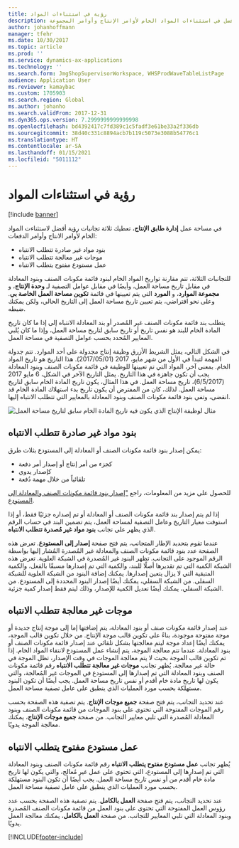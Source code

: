 ```yaml
---
title: رؤية في استثناءات المواد
description: يوضح هذا الموضوع كيفية الحصول على رؤية أفضل في استثناءات المواد الخام لأوامر الإنتاج وأوامر المجموعة.
author: johanhoffmann
manager: tfehr
ms.date: 10/30/2017
ms.topic: article
ms.prod: ''
ms.service: dynamics-ax-applications
ms.technology: ''
ms.search.form: JmgShopSupervisorWorkspace, WHSProdWaveTableListPage
audience: Application User
ms.reviewer: kamaybac
ms.custom: 1705903
ms.search.region: Global
ms.author: johanho
ms.search.validFrom: 2017-12-31
ms.dyn365.ops.version: 7.2999999999999998
ms.openlocfilehash: bd4392417c7fd389c1c5fadf3e61be33a2f336db
ms.sourcegitcommit: 38d40c331c8894acb7b119c5073e3088b54776c1
ms.translationtype: HT
ms.contentlocale: ar-SA
ms.lasthandoff: 01/15/2021
ms.locfileid: "5011112"
---
```

# <a name="visibility-into-material-exceptions"></a>رؤية في استثناءات المواد

[!include [banner](../includes/banner.md)]

في مساحة عمل **إدارة طابق الإنتاج**، تعطيك ثلاثة تجانبات رؤية أفضل لاستثناءت المواد الخام لأوامر الانتاج وأوامر الدفعات:

- بنود مواد غير صادرة تتطلب الانتباه
- موجات غير معالجة تتطلب الانتباه
- عمل مستودع مفتوح يتطلب الانتباه

للتجانبات الثلاثة، تتم مقارنة تواريخ المواد الخام لبنود قائمة مكونات الصنف وبنود المعادلة في مقابل تاريخ مساحة العمل، وأيضًا في مقابل عوامل التصفية لـ **وحدة الإنتاج**، و **مجموعة الموارد**، و **المورد** التي يتم تعيينها في قائمة **تكوين مساحة العمل الخاصة بي**. وعلى نحو افتراضي، يتم تعيين تاريخ مساحة العمل إلى التاريخ الحالي، ولكن يمكنك ضبطه.

يتطلب بند قائمة مكونات الصنف غير المُصدر أو بند المعادلة الانتباه إلى إذا ما كان تاريخ المادة الخام للبند هو نفس تاريخ أو تاريخ سابق لتاريخ مساحة العمل، وإذا ما كان يُلبي المعايير المُحدد بحسب عوامل التصفية في مساحة العمل.

في الشكل التالي، يمثل الشريط الأزرق وظيفة إنتاج مجدولة على أحد الموارد. تتم جدولة المهمة لتبدأ في الأول من شهر مايو، 2017 (2017/05/01). هذا التاريخ هو تاريخ المواد الخام. بمعنى آخر، المواد التي تم تعيينها للوظيفة في قائمة مكونات الصنف وبنود المعادلة يجب أن تكون جاهزة في هذا التاريخ. يمثل التاريخ الآخر في الشكل، 6 مايو 2017 (6/5/2017)، تاريخ مساحة العمل. في هذا المثال، يكون تاريخ المادة الخام سابق لتاريخ مساحة العمل. لذلك، كان من المفترض أن يكون تاريخ بدء استهلاك المادة الخام قد انقضى، وتفي بنود قائمة مكونات الصنف وبنود المعادلة بالمعايير التي تتطلب الانتباه إليها.

![مثال لوظيفة الإنتاج الذي يكون فيه تاريخ المادة الخام سابق لتاريخ مساحة العمل](./media/improved-visibility.png)

## <a name="unreleased-material-lines-needing-attention"></a>بنود مواد غير صادرة تتطلب الانتباه

يمكن إصدار بنود قائمة مكونات الصنف أو المعادلة إلى المستودع بثلاث طرق:

- كجزء من أمر إنتاج أو إصدار أمر دفعة
- كإصدار يدوي
- تلقائياً من خلال مهمة دُفعة

للحصول على مزيد من المعلومات، راجع ["إصدار بنود قائمة مكونات الصنف والمعادلة إلى المستودع](releasing-bom-and-formula-lines-to-warehouse.md). 

إذا لم يتم إصدار بند قائمة مكونات الصنف أو المعادلة أو تم إصداره جزئيًا فقط، أو إذا استوفت معيار التاريخ وعامل التصفية لمساحة العمل، يتم تضمين البند في حساب الرقم الذي يظهر على تجانب **بنود مواد غير مُصدرة تتطلب الانتباه**.

عندما تقوم بتحديد الإطار المتجانب، يتم فتح صفحة **إصدار إلى المستودع**. تعرض هذه الصفحة عدد بنود قائمة مكونات الصنف والمعادلة غير المُصدرة المُشار إليها بواسطة الرقم الموجود على التجانب. تظهر البنود غير المُصدرة في الشبكة العلوية. تعرض هذه الشبكة الكمية التي تم تقديرها أصلًا للبند، والكمية التي تم إصدارها مسبقًا بالفعل، والكمية المتبقية التي لا يزال يتعين إصدارها. يمكنك إضافة البنود من الشبكة العلوية للشبكة السفلى. من الشبكة السفلي، يمكنك أيضًا إصدار البنود المحددة إلى المستودع. من الشبكة السفلي، يمكنك أيضًا تعديل الكمية للإصدار، وذلك ليتم فقط إصدار كمية جزئية.

## <a name="unprocessed-waves-needing-attention"></a>موجات غير معالجة تتطلب الانتباه

عند إصدار قائمة مكونات صنف أو بنود المعادلة، يتم إضافتها إما إلى موجة إنتاج جديدة أو موجة مفتوحة موجودة، بناءً على تكوين قالب موجة الإنتاج. من خلال تكوين قالب الموجة، يمكنك أيضًا إعداد موجة ليتم معالجتها بشكل تلقائي عند إصدار قائمة مكونات الصنف أو بنود المعادلة. عندما تتم معالجة الموجة، يتم إنشاء عمل المستودع لانتقاء المواد الخام. إذا تم تكوين قالب الموجة بحيث لا يتم معالجة الموجات في وقت الإصدار، تظل الموجة في حالة غير معالجة. يُظهر تجانب **‏‫موجات غير معالجة تتطلب الانتباه‬** رقم قائمة مكونات الصنف وبنود المعادلة التي تم إصدارها إلى المستودع في الموجات غير المُعالجة، والتي يكون لها تاريخ مادة خام أقدم أو نفس تاريخ مساحة العمل. يجب أيضًا أن تكون البنود مستهلكة بحسب مورد العمليات الذي ينطبق على عامل تصفية مساحة العمل.

عند تحديد التجانب، يتم فتح صفحة **جميع موجات الإنتاج**. يتم تصفية هذه الصفحة بحسب رقم الموجات المفتوحة التي تحتوى على بنود الموجات من قائمة مكونات الصنف وبنود المعادلة المُصدرة التي تلبي معايير التجانب. من صفحة **جميع موجات الإنتاج**، يمكنك معالجة الموجة يدويًا.

## <a name="open-warehouse-work-needing-attention"></a>عمل مستودع مفتوح يتطلب الانتباه

يُظهر تجانب **‏‫‏‫عمل مستودع مفتوح يتطلب الانتباه‬‬** رقم قائمة مكونات الصنف وبنود المعادلة التي تم إصدارها إلى المستودع، التي تحتوي على عمل غير مُعالج، والتي يكون لها تاريخ مادة خام أقدم من أو نفس تاريخ مساحة العمل. يجب أيضًا أن تكون البنود مستهلكة بحسب مورد العمليات الذي ينطبق على عامل تصفية مساحة العمل.

عند تحديد التجانب، يتم فتح صفحة **العمل بالكامل**. يتم تصفية هذه الصفحة بحسب عدد رؤوس العمل المفتوحة التي تحتوى على بنود العمل من قائمة مكونات الصنف المُصدرة وبنود المعادلة التي تلبي المعايير للتجانب. من صفحة **العمل بالكامل**، يمكنك معالجة العمل يدويًا.


[!INCLUDE[footer-include](../../includes/footer-banner.md)]